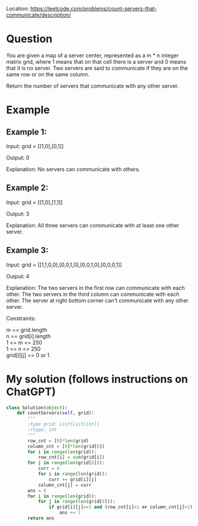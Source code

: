 Location: https://leetcode.com/problems/count-servers-that-communicate/description/
# Question
You are given a map of a server center, represented as a m * n integer matrix grid, where 1 means that on that cell there is a server and 0 means that it is no server. Two servers are said to communicate if they are on the same row or on the same column.

Return the number of servers that communicate with any other server. 
# Example

## Example 1:

Input: grid = [[1,0],[0,1]]

Output: 0

Explanation: No servers can communicate with others.

## Example 2:

Input: grid = [[1,0],[1,1]]

Output: 3

Explanation: All three servers can communicate with at least one other server.

## Example 3:

Input: grid = [[1,1,0,0],[0,0,1,0],[0,0,1,0],[0,0,0,1]]

Output: 4

Explanation: The two servers in the first row can communicate with each other. The two servers in the third column can communicate with each other. The server at right bottom corner can't communicate with any other server.
 

Constraints:

m == grid.length\
n == grid[i].length\
1 <= m <= 250\
1 <= n <= 250\
grid[i][j] == 0 or 1
 

# My solution (follows instructions on ChatGPT)
```python
class Solution(object):
    def countServers(self, grid):
        """
        :type grid: List[List[int]]
        :rtype: int
        """
        row_cnt = [0]*len(grid)
        column_cnt = [0]*len(grid[0])
        for i in range(len(grid)):
            row_cnt[i] = sum(grid[i])
        for j in range(len(grid[0])):
            curr = 0
            for i in range(len(grid)):
                curr += grid[i][j]
            column_cnt[j] = curr
        ans = 0
        for i in range(len(grid)):
            for j in range(len(grid[0])):
                if grid[i][j]==1 and (row_cnt[i]>1 or column_cnt[j]>1):
                    ans += 1
        return ans
        
```
